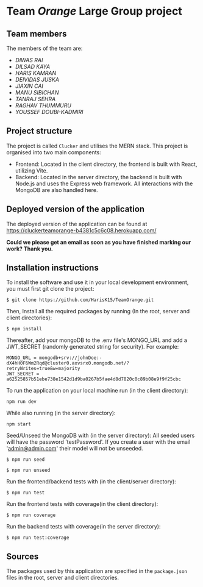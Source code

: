 # Team *Orange* Large Group project

## Team members
The members of the team are:
- *DIWAS RAI*
- *DILSAD KAYA*
- *HARIS KAMRAN*
- *DEIVIDAS JUSKA*
- *JIAXIN CAI*
- *MANU SIBICHAN*
- *TANRAJ SEHRA*
- *RAGHAV THUMMURU*
- *YOUSSEF DOUBI-KADMIRI*

## Project structure
The project is called `Clucker` and utilises the MERN stack. This project is organised into two main components:

- Frontend: Located in the client directory, the frontend is built with React, utilizing Vite.
- Backend: Located in the server directory, the backend is built with Node.js and uses the Express web framework. All interactions with the MongoDB are also handled here.

## Deployed version of the application
The deployed version of the application can be found at https://cluckerteamorange-b4381c5c6c08.herokuapp.com/

**Could we please get an email as soon as you have finished marking our work? Thank you.**

## Installation instructions
To install the software and use it in your local development environment, you must first git clone the project:  

```
$ git clone https://github.com/HarisK15/TeamOrange.git
```

Then, Install all the required packages by running (In the root, server and client directories):

```
$ npm install
```

Thereafter, add your mongoDB to the .env file's MONGO_URL and add a JWT_SECRET (randomly generated string for security).
For example:

```
MONGO_URL = mongodb+srv://johnDoe:-dX4hH0F6Wm2Rqd@cluster0.axvsrx0.mongodb.net/?retryWrites=true&w=majority
JWT_SECRET = a62525857b51ebe738e1542d1d9ba0267b5fae4d8d7820c0c89b08e9f9f25cbc
```

To run the application on your local machine run (in the client directory):
```
npm run dev
```
While also running (in the server directory):
```
npm start
```


Seed/Unseed the MongoDB with (in the server directory):
All seeded users will have the password 'testPassword'. 
If you create a user with the email 'admin@admin.com' their model will not be unseeded. 

```
$ npm run seed
```
```
$ npm run unseed
```

Run the frontend/backend tests with (in the client/server directory):
```
$ npm run test
```

Run the frontend tests with coverage(in the client directory):
```
$ npm run coverage
```

Run the backend tests with coverage(in the server directory):
```
$ npm run test:coverage
```

## Sources
The packages used by this application are specified in the `package.json` files in the root, server and client directories.



